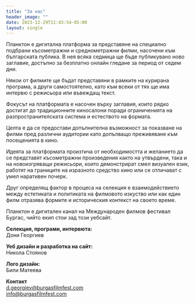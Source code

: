 ```yaml
---
title: "За нас"
header_image: ""
date: 2023-12-29T11:43:54-05:00
layout: single
---
```

Планктон е дигитална платформа за представяне на специално подбрани късометражни и среднометражни филми, насочени към българската публика. В нея всяка седмица ще бъде публикувано ново заглавие, достъпно за безплатно онлайн гледане за период от седем дни.

Някои от филмите ще бъдат представяни в рамките на курирана програма, а други самостоятелно, като към всеки от тях ще има интервю с режисьора или въвеждащ текст.

Фокусът на платформата е насочен върху заглавия, които рядко достигат до традиционните киносалони поради ограниченията на разпространителската система и естеството на формата. 

Целта е да се предостави допълнителна възможност за показване на филми пред различни аудитории като допълващо преживяване към посещенията в кино.

Идеята за платформата произтича от необходимостта и желанието да се представят късометражни произведения както на утвърдени, така и на новоизгряващи режисьори, които демонстрират смел визуален език, работят на границите на изразното средство кино или се отличават с умел наративен почерк. 

Друг определящ фактор в процеса на селекция е взаимодействието между естетиката и политиката на филмовото изкуство или как един филм отразява формите и историческия контекст на своето време.

Планктон е дигитален канал на Международен филмов фестивал Бургас, чийто екип стои зад този уебсайт.


**Селекция, програми, интервюта:**
<br/>
Дони Георгиев

**Уеб дизайн и разработка на сайт:**
<br/>
Никола Стоянов

**Лого дизайн:**
<br/>
Били Матеева

**Контакт**
<br/>
<a href="mailto:d.georgiev@burgasfilmfest.com ">d.georgiev@burgasfilmfest.com </a>
<br/>
<a href="mailto:info@burgasfilmfest.com">info@burgasfilmfest.com</a>


